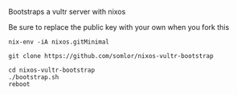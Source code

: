 Bootstraps a vultr server with nixos

Be sure to replace the public key with your own when you fork this


```
nix-env -iA nixos.gitMinimal

git clone https://github.com/somlor/nixos-vultr-bootstrap

cd nixos-vultr-bootstrap
./bootstrap.sh
reboot
```
